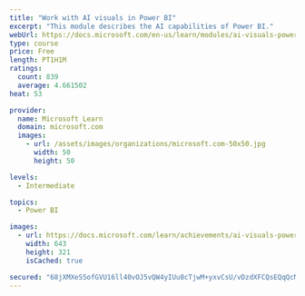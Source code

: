 ```yaml
---
title: "Work with AI visuals in Power BI"
excerpt: "This module describes the AI capabilities of Power BI."
webUrl: https://docs.microsoft.com/en-us/learn/modules/ai-visuals-power-bi/
type: course
price: Free
length: PT1H1M
ratings:
  count: 839
  average: 4.661502
heat: 53

provider:
  name: Microsoft Learn
  domain: microsoft.com
  images:
    - url: /assets/images/organizations/microsoft.com-50x50.jpg
      width: 50
      height: 50

levels:
  - Intermediate

topics:
  - Power BI

images:
  - url: https://docs.microsoft.com/learn/achievements/ai-visuals-power-bi-social.png
    width: 643
    height: 321
    isCached: true

secured: "68jXMXeS5ofGVU16ll40vOJ5vQW4yIUu8cTjwM+yxvCsU/vDzdXFCQsEQqQcMjIPp0riOm4Ym53WKSO5188GTLoJ7xbiT6uYiHQ9bOCv7xhlcmOlDG0SjW0fuYXJO/3K45brt5JamTQTCM7G//DWLJ2e3qtlBqBPAV6VzGzUnIHZGAmOe9j+1j+kZOGNUFzWmnOOrA7+p0vC98z6qkUXX7I+UkuwTCN/XAqEGIl/0F3dikQwyk86eUFxhI/WcfuKndiy8CWgN5rSoXrIA0pX77JlLMWQh0CKVldfrp+1Ea4aXgMZ4+GPfhFJqZ7vIobgXtImGmuiOm5LtDK5PK2mOhY12Oim7b1VNgRGuyUnHvRKtqwFlJW7R/GSOzkPGYCADEb4m0oTcf9oUVqPDb4nYKHDCp8hvGbr9QhrEtNu7s4=;bRKP2eGrhchDVTNXG62UOw=="
---
```


